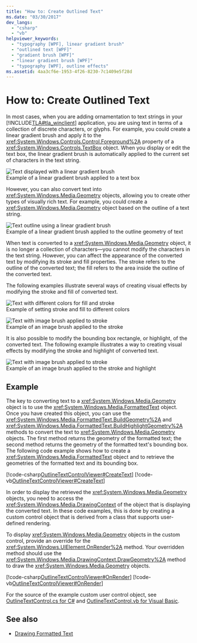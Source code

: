```yaml
---
title: "How to: Create Outlined Text"
ms.date: "03/30/2017"
dev_langs: 
  - "csharp"
  - "vb"
helpviewer_keywords: 
  - "typography [WPF], linear gradient brush"
  - "outlined text [WPF]"
  - "gradient brush [WPF]"
  - "linear gradient brush [WPF]"
  - "typography [WPF], outline effects"
ms.assetid: 4aa3cf6e-1953-4f26-8230-7c1409e5f28d
---
```

# How to: Create Outlined Text
In most cases, when you are adding ornamentation to text strings in your [!INCLUDE[TLA#tla_winclient](../../../../includes/tlasharptla-winclient-md.md)] application, you are using text in terms of a collection of discrete characters, or glyphs. For example, you could create a linear gradient brush and apply it to the <xref:System.Windows.Controls.Control.Foreground%2A> property of a <xref:System.Windows.Controls.TextBox> object. When you display or edit the text box, the linear gradient brush is automatically applied to the current set of characters in the text string.  
  
 ![Text displayed with a linear gradient brush](../../../../docs/framework/wpf/advanced/media/outlinedtext01.jpg "OutlinedText01")  
Example of a linear gradient brush applied to a text box  
  
 However, you can also convert text into <xref:System.Windows.Media.Geometry> objects, allowing you to create other types of visually rich text. For example, you could create a <xref:System.Windows.Media.Geometry> object based on the outline of a text string.  
  
 ![Text outline using a linear gradient brush](../../../../docs/framework/wpf/advanced/media/outlinedtext02.jpg "OutlinedText02")  
Example of a linear gradient brush applied to the outline geometry of text  
  
 When text is converted to a <xref:System.Windows.Media.Geometry> object, it is no longer a collection of characters—you cannot modify the characters in the text string. However, you can affect the appearance of the converted text by modifying its stroke and fill properties. The stroke refers to the outline of the converted text; the fill refers to the area inside the outline of the converted text.  
  
 The following examples illustrate several ways of creating visual effects by modifying the stroke and fill of converted text.  
  
 ![Text with different colors for fill and stroke](../../../../docs/framework/wpf/advanced/media/outlinedtext03.jpg "OutlinedText03")  
Example of setting stroke and fill to different colors  
  
 ![Text with image brush applied to stroke](../../../../docs/framework/wpf/advanced/media/outlinedtext04.jpg "OutlinedText04")  
Example of an image brush applied to the stroke  
  
 It is also possible to modify the bounding box rectangle, or highlight, of the converted text. The following example illustrates a way to creating visual effects by modifying the stroke and highlight of converted text.  
  
 ![Text with image brush applied to stroke](../../../../docs/framework/wpf/advanced/media/outlinedtext05.jpg "OutlinedText05")  
Example of an image brush applied to the stroke and highlight  
  
## Example  
 The key to converting text to a <xref:System.Windows.Media.Geometry> object is to use the <xref:System.Windows.Media.FormattedText> object. Once you have created this object, you can use the <xref:System.Windows.Media.FormattedText.BuildGeometry%2A> and <xref:System.Windows.Media.FormattedText.BuildHighlightGeometry%2A> methods to convert the text to <xref:System.Windows.Media.Geometry> objects. The first method returns the geometry of the formatted text; the second method returns the geometry of the formatted text's bounding box. The following code example shows how to create a <xref:System.Windows.Media.FormattedText> object and to retrieve the geometries of the formatted text and its bounding box.  
  
 [!code-csharp[OutlineTextControlViewer#CreateText](../../../../samples/snippets/csharp/VS_Snippets_Wpf/OutlineTextControlViewer/CSharp/OutlineTextControl.cs#createtext)]
 [!code-vb[OutlineTextControlViewer#CreateText](../../../../samples/snippets/visualbasic/VS_Snippets_Wpf/OutlineTextControlViewer/visualbasic/outlinetextcontrol.vb#createtext)]  
  
 In order to display the retrieved the <xref:System.Windows.Media.Geometry> objects, you need to access the <xref:System.Windows.Media.DrawingContext> of the object that is displaying the converted text. In these code examples, this is done by creating a custom control object that is derived from a class that supports user-defined rendering.  
  
 To display <xref:System.Windows.Media.Geometry> objects in the custom control, provide an override for the <xref:System.Windows.UIElement.OnRender%2A> method. Your overridden method should use the <xref:System.Windows.Media.DrawingContext.DrawGeometry%2A> method to draw the <xref:System.Windows.Media.Geometry> objects.  
  
 [!code-csharp[OutlineTextControlViewer#OnRender](../../../../samples/snippets/csharp/VS_Snippets_Wpf/OutlineTextControlViewer/CSharp/OutlineTextControl.cs#onrender)]
 [!code-vb[OutlineTextControlViewer#OnRender](../../../../samples/snippets/visualbasic/VS_Snippets_Wpf/OutlineTextControlViewer/visualbasic/outlinetextcontrol.vb#onrender)]  
  
  For the source of the example custom user control object, see [OutlineTextControl.cs for C#](https://github.com/dotnet/samples/blob/master/snippets/csharp/VS_Snippets_Wpf/OutlineTextControlViewer/CSharp/OutlineTextControl.cs) and [OutlineTextControl.vb for Visual Basic](https://github.com/dotnet/samples/blob/master/snippets/visualbasic/VS_Snippets_Wpf/OutlineTextControlViewer/visualbasic/outlinetextcontrol.vb). 
  
## See also
- [Drawing Formatted Text](../../../../docs/framework/wpf/advanced/drawing-formatted-text.md)
